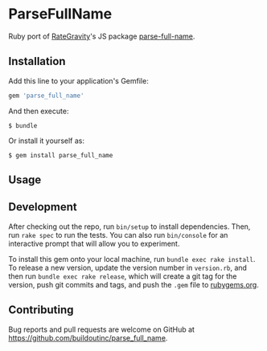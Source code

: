 # ParseFullName

Ruby port of [RateGravity](https://github.com/RateGravity)'s JS package [parse-full-name](https://github.com/RateGravity/parse-full-name).

## Installation

Add this line to your application's Gemfile:

```ruby
gem 'parse_full_name'
```

And then execute:

    $ bundle

Or install it yourself as:

    $ gem install parse_full_name

## Usage


## Development

After checking out the repo, run `bin/setup` to install dependencies. Then, run `rake spec` to run the tests. You can also run `bin/console` for an interactive prompt that will allow you to experiment.

To install this gem onto your local machine, run `bundle exec rake install`. To release a new version, update the version number in `version.rb`, and then run `bundle exec rake release`, which will create a git tag for the version, push git commits and tags, and push the `.gem` file to [rubygems.org](https://rubygems.org).

## Contributing

Bug reports and pull requests are welcome on GitHub at https://github.com/buildoutinc/parse_full_name.

